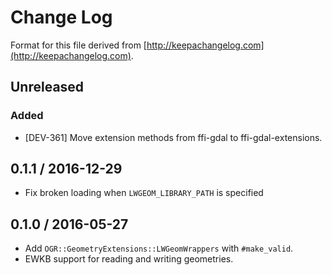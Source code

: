 # Change Log

Format for this file derived from [http://keepachangelog.com](http://keepachangelog.com).

## Unreleased

### Added

* [DEV-361] Move extension methods from ffi-gdal to ffi-gdal-extensions.

## 0.1.1 / 2016-12-29

* Fix broken loading when `LWGEOM_LIBRARY_PATH` is specified

## 0.1.0 / 2016-05-27

* Add `OGR::GeometryExtensions::LWGeomWrappers` with `#make_valid`.
* EWKB support for reading and writing geometries.
